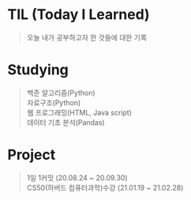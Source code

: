 # TIL (Today I Learned)
> 오늘 내가 공부하고자 한 것들에 대한 기록

# Studying
> 백준 알고리즘(Python) <br>
> 자료구조(Python) <br>
> 웹 프로그래밍(HTML, Java script) <br>
> 데이터 기초 분석(Pandas)

# Project
> 1일 1커밋 (20.08.24 ~ 20.09.30)<br>
> CS50(하버드 컴퓨터과학)수강 (21.01.19 ~ 21.02.28)
